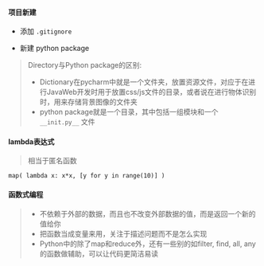 #### 项目新建
* 添加 `.gitignore`

* 新建 python package
> Directory与Python package的区别:
> * Dictionary在pycharm中就是一个文件夹，放置资源文件，对应于在进行JavaWeb开发时用于放置css/js文件的目录，或者说在进行物体识别时，用来存储背景图像的文件夹
> * python package就是一个目录，其中包括一组模块和一个 `__init.py__` 文件

#### lambda表达式
> 相当于匿名函数

```map( lambda x: x*x, [y for y in range(10)] )```

#### 函数式编程
> * 不依赖于外部的数据，而且也不改变外部数据的值，而是返回一个新的值给你
> * 把函数当成变量来用，关注于描述问题而不是怎么实现
> * Python中的除了map和reduce外，还有一些别的如filter, find, all, any的函数做辅助，可以让代码更简洁易读
